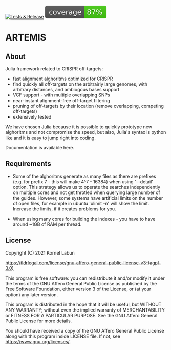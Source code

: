 [![Tests & Release](https://github.com/JokingHero/ARTEMIS.jl/actions/workflows/build_standalone.yml/badge.svg?branch=master)](https://github.com/JokingHero/ARTEMIS.jl/releases/tag/latest) 
![Coverage is High](./coverage/coverage_fraction.svg)

# ARTEMIS  

## About

Julia framework related to CRISPR off-targets:
* fast alignment alghoritms optimized for CRISPR
* find quickly all off-targets on the arbitrairly large genomes, with arbitrary distances, and ambiogous bases support
* VCF support - with multiple overlapping SNPs
* near-instant alignment-free off-target filtering
* pruning of off-targets by their location (remove overlapping, competing off-targets)
* extensively tested

We have chosen Julia because it is possible to quickly prototype new
alghoritms and not compromise the speed, but also, Julia's syntax is python like and it is easy to jump right into coding.

Documentation is available here.


## Requirements

* Some of the alghoritms generate as many files as there are prefixes (e.g. for prefix 7 - this will make 4^7 - 16384) when using '--detail' option. This strategy allows us to operate the searches independently on multiple cores and not get throtled when querying large number of the guides. However, some systems have artificial limits on the number of open files, for example in ubuntu 'ulimit -n' will show the limit. Increase the limits, if it creates problems for you.

* When using many cores for building the indexes - you have to have around ~1GB of RAM per thread.


## License  

Copyright (C) 2021  Kornel Labun

https://tldrlegal.com/license/gnu-affero-general-public-license-v3-(agpl-3.0)

This program is free software: you can redistribute it and/or modify
it under the terms of the GNU Affero General Public License as published
by the Free Software Foundation, either version 3 of the License, or
(at your option) any later version.

This program is distributed in the hope that it will be useful,
but WITHOUT ANY WARRANTY; without even the implied warranty of
MERCHANTABILITY or FITNESS FOR A PARTICULAR PURPOSE.  See the
GNU Affero General Public License for more details.

You should have received a copy of the GNU Affero General Public License
along with this program inside LICENSE file. 
If not, see <https://www.gnu.org/licenses/>.
